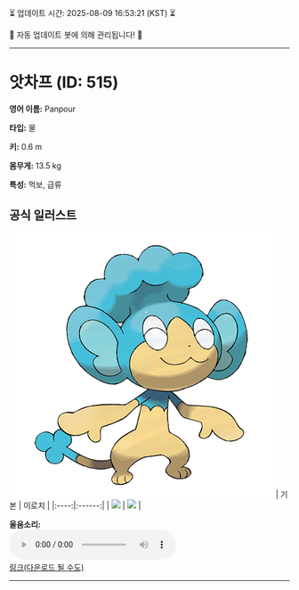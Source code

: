 
⏳ 업데이트 시간: 2025-08-09 16:53:21 (KST) ⏳

🤖 자동 업데이트 봇에 의해 관리됩니다! 🤖

---

# 앗차프 (ID: 515)
**영어 이름:** Panpour

**타입:** 물

**키:** 0.6 m

**몸무게:** 13.5 kg

**특성:** 먹보, 급류

## 공식 일러스트
![](https://raw.githubusercontent.com/PokeAPI/sprites/master/sprites/pokemon/other/official-artwork/515.png)
| 기본 | 이로치 |
|:----:|:------:|
| <img src="http://play.pokemonshowdown.com/sprites/ani/panpour.gif" width="200"> | <img src="http://play.pokemonshowdown.com/sprites/ani-shiny/panpour.gif" width="200"> |

**울음소리:**<br><audio controls src="https://raw.githubusercontent.com/PokeAPI/cries/main/cries/pokemon/latest/515.ogg"></audio><br> [링크(다운로드 될 수도)](https://raw.githubusercontent.com/PokeAPI/cries/main/cries/pokemon/latest/515.ogg)


---
